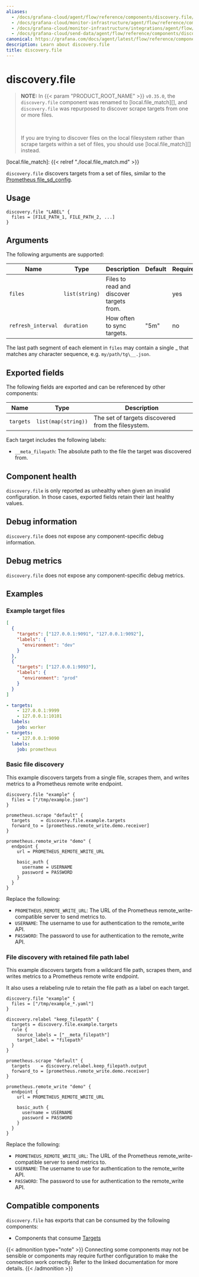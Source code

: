 ```yaml
---
aliases:
  - /docs/grafana-cloud/agent/flow/reference/components/discovery.file/
  - /docs/grafana-cloud/monitor-infrastructure/agent/flow/reference/components/discovery.file/
  - /docs/grafana-cloud/monitor-infrastructure/integrations/agent/flow/reference/components/discovery.file/
  - /docs/grafana-cloud/send-data/agent/flow/reference/components/discovery.file/
canonical: https://grafana.com/docs/agent/latest/flow/reference/components/discovery.file/
description: Learn about discovery.file
title: discovery.file
---
```


# discovery.file

> **NOTE:** In {{< param "PRODUCT_ROOT_NAME" >}} `v0.35.0`, the `discovery.file` component was renamed to [local.file_match][],
> and `discovery.file` was repurposed to discover scrape targets from one or more files.
>
> <br>
>
> If you are trying to discover files on the local filesystem rather than scrape
> targets within a set of files, you should use [local.file_match][] instead.

[local.file_match]: {{< relref "./local.file_match.md" >}}

`discovery.file` discovers targets from a set of files, similar to the [Prometheus file_sd_config](https://prometheus.io/docs/prometheus/latest/configuration/configuration/#file_sd_config).

## Usage

```river
discovery.file "LABEL" {
  files = [FILE_PATH_1, FILE_PATH_2, ...]
}
```

## Arguments

The following arguments are supported:

| Name               | Type           | Description                              | Default | Required |
| ------------------ | -------------- | ---------------------------------------- | ------- | -------- |
| `files`            | `list(string)` | Files to read and discover targets from. |         | yes      |
| `refresh_interval` | `duration`     | How often to sync targets.               | "5m"    | no       |

The last path segment of each element in `files` may contain a single _ that matches any character sequence, e.g. `my/path/tg\__.json`.

## Exported fields

The following fields are exported and can be referenced by other components:

| Name      | Type                | Description                                        |
| --------- | ------------------- | -------------------------------------------------- |
| `targets` | `list(map(string))` | The set of targets discovered from the filesystem. |

Each target includes the following labels:

- `__meta_filepath`: The absolute path to the file the target was discovered from.

## Component health

`discovery.file` is only reported as unhealthy when given an invalid
configuration. In those cases, exported fields retain their last healthy
values.

## Debug information

`discovery.file` does not expose any component-specific debug information.

## Debug metrics

`discovery.file` does not expose any component-specific debug metrics.

## Examples

### Example target files

```json
[
  {
    "targets": ["127.0.0.1:9091", "127.0.0.1:9092"],
    "labels": {
      "environment": "dev"
    }
  },
  {
    "targets": ["127.0.0.1:9093"],
    "labels": {
      "environment": "prod"
    }
  }
]
```

```yaml
- targets:
    - 127.0.0.1:9999
    - 127.0.0.1:10101
  labels:
    job: worker
- targets:
    - 127.0.0.1:9090
  labels:
    job: prometheus
```

### Basic file discovery

This example discovers targets from a single file, scrapes them, and writes metrics
to a Prometheus remote write endpoint.

```river
discovery.file "example" {
  files = ["/tmp/example.json"]
}

prometheus.scrape "default" {
  targets    = discovery.file.example.targets
  forward_to = [prometheus.remote_write.demo.receiver]
}

prometheus.remote_write "demo" {
  endpoint {
    url = PROMETHEUS_REMOTE_WRITE_URL

    basic_auth {
      username = USERNAME
      password = PASSWORD
    }
  }
}
```

Replace the following:

- `PROMETHEUS_REMOTE_WRITE_URL`: The URL of the Prometheus remote_write-compatible server to send metrics to.
- `USERNAME`: The username to use for authentication to the remote_write API.
- `PASSWORD`: The password to use for authentication to the remote_write API.

### File discovery with retained file path label

This example discovers targets from a wildcard file path, scrapes them, and writes metrics
to a Prometheus remote write endpoint.

It also uses a relabeling rule to retain the file path as a label on each target.

```river
discovery.file "example" {
  files = ["/tmp/example_*.yaml"]
}

discovery.relabel "keep_filepath" {
  targets = discovery.file.example.targets
  rule {
    source_labels = ["__meta_filepath"]
    target_label = "filepath"
  }
}

prometheus.scrape "default" {
  targets    = discovery.relabel.keep_filepath.output
  forward_to = [prometheus.remote_write.demo.receiver]
}

prometheus.remote_write "demo" {
  endpoint {
    url = PROMETHEUS_REMOTE_WRITE_URL

    basic_auth {
      username = USERNAME
      password = PASSWORD
    }
  }
}
```

Replace the following:

- `PROMETHEUS_REMOTE_WRITE_URL`: The URL of the Prometheus remote_write-compatible server to send metrics to.
- `USERNAME`: The username to use for authentication to the remote_write API.
- `PASSWORD`: The password to use for authentication to the remote_write API.

<!-- START GENERATED COMPATIBLE COMPONENTS -->

## Compatible components

`discovery.file` has exports that can be consumed by the following components:

- Components that consume [Targets](../../compatibility/#targets-consumers)

{{< admonition type="note" >}}
Connecting some components may not be sensible or components may require further configuration to make the connection work correctly.
Refer to the linked documentation for more details.
{{< /admonition >}}

<!-- END GENERATED COMPATIBLE COMPONENTS -->
